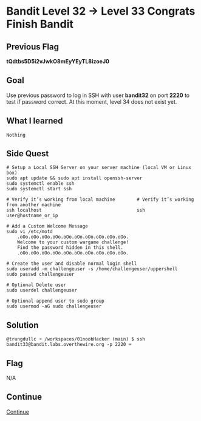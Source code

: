 # Bandit Level 32 → Level 33 Congrats Finish Bandit

## Previous Flag
<b>tQdtbs5D5i2vJwkO8mEyYEyTL8izoeJ0</b>

## Goal
Use previous password to log in SSH with user <b>bandit32</b> on port <b>2220</b> to test if password correct. At this moment, level 34 does not exist yet.

## What I learned
```
Nothing
```

## Side Quest
```
# Setup a Local SSH Server on your server machine (local VM or Linux box)
sudo apt update && sudo apt install openssh-server
sudo systemctl enable ssh
sudo systemctl start ssh

# Verify it’s working from local machine        # Verify it’s working from another machine
ssh localhost                                   ssh user@hostname_or_ip

# Add a Custom Welcome Message
sudo vi /etc/motd
    .oOo.oOo.oOo.oOo.oOo.oOo.oOo.oOo.oOo.oOo.
    Welcome to your custom wargame challenge!
    Find the password hidden in this shell.
    .oOo.oOo.oOo.oOo.oOo.oOo.oOo.oOo.oOo.oOo.

# Create the user and disable normal login shell
sudo useradd -m challengeuser -s /home/challengeuser/uppershell
sudo passwd challengeuser

# Optional Delete user
sudo userdel challengeuser

# Optional append user to sudo group
sudo usermod -aG sudo challengeuser
```

## Solution
```
@trungdullc ➜ /workspaces/01noobHacker (main) $ ssh bandit33@bandit.labs.overthewire.org -p 2220 ⌨️
```

## Flag
N/A

## Continue
[Continue](/overthewire/Natas0000.md)